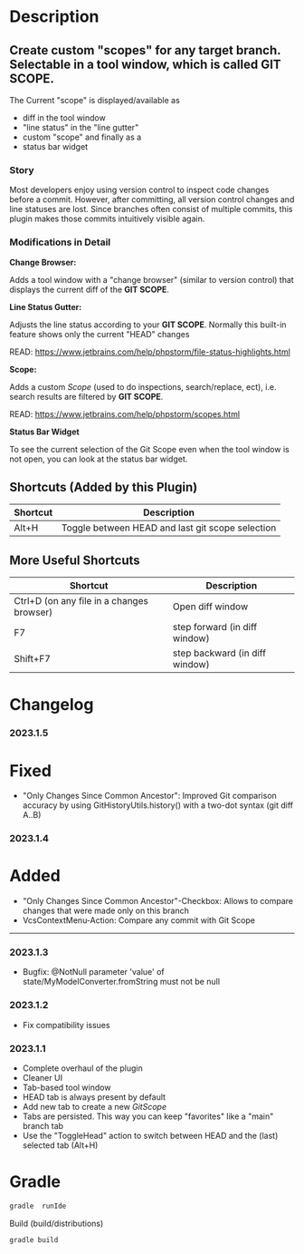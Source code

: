 # Description

<!-- Plugin description -->

## Create custom "scopes" for any target branch. Selectable in a tool window, which is called **GIT SCOPE**.

The Current "scope" is displayed/available as

- diff in the tool window
- "line status" in the "line gutter"
- custom "scope" and finally as a
- status bar widget

### Story

Most developers enjoy using version control to inspect code changes before a commit. However, after committing, all
version control changes and line statuses are lost. Since branches often consist of multiple commits, this plugin makes
those commits intuitively visible again.

### Modifications in Detail

**Change Browser:**

Adds a tool window with a "change browser" (similar to version control) that displays the current diff of the **GIT
SCOPE**.

**Line Status Gutter:**

Adjusts the line status according to your **GIT SCOPE**. Normally this built-in feature shows only the current "HEAD"
changes

READ: https://www.jetbrains.com/help/phpstorm/file-status-highlights.html

**Scope:**

Adds a custom *Scope* (used to do inspections, search/replace, ect), i.e. search results are filtered by **GIT SCOPE**.

READ: https://www.jetbrains.com/help/phpstorm/scopes.html

**Status Bar Widget**

To see the current selection of the Git Scope even when the tool window is not open, you can look at the status bar
widget.

## Shortcuts (Added by this Plugin)

| Shortcut | Description                                      |
|----------|--------------------------------------------------|
| Alt+H    | Toggle between HEAD and last git scope selection |

## More Useful Shortcuts

| Shortcut                                  | Description                    |
|-------------------------------------------|--------------------------------|
| Ctrl+D (on any file in a changes browser) | Open diff window               |
| F7                                        | step forward (in diff window)  |
| Shift+F7                                  | step backward (in diff window) |

<!-- Plugin description end -->

# Changelog

<!-- Plugin changelog -->

### 2023.1.5

# Fixed

- "Only Changes Since Common Ancestor": Improved Git comparison accuracy by using GitHistoryUtils.history() with a
  two-dot syntax (git diff A..B)

### 2023.1.4

# Added

- "Only Changes Since Common Ancestor"-Checkbox: Allows to compare changes that were made only on this branch
- VcsContextMenu-Action: Compare any commit with Git Scope

---

### 2023.1.3

- Bugfix: @NotNull parameter 'value' of state/MyModelConverter.fromString must not be null

### 2023.1.2

- Fix compatibility issues

### 2023.1.1

- Complete overhaul of the plugin
- Cleaner UI
- Tab-based tool window
- HEAD tab is always present by default
- Add new tab to create a new *GitScope*
- Tabs are persisted. This way you can keep "favorites" like a "main" branch tab
- Use the "ToggleHead" action to switch between HEAD and the (last) selected tab (Alt+H)

<!-- Plugin changelog end -->

# Gradle

```bash
gradle  runIde
```

Build (build/distributions)

```bash
gradle build
```
